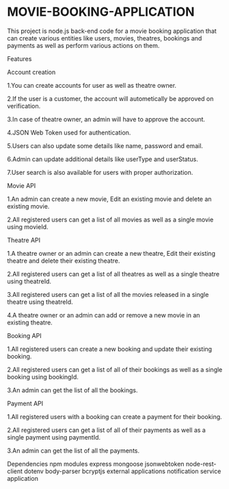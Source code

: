 # MOVIE-BOOKING-APPLICATION
This project is node.js back-end code for a movie booking application that can create various entities like users, movies, theatres, bookings and payments as well as perform various actions on them.


Features

Account creation

1.You can create accounts for user as well as theatre owner.

2.If the user is a customer, the account will autometically be approved on verification.

3.In case of theatre owner, an admin will have to approve the account.

4.JSON Web Token used for authentication.

5.Users can also update some details like name, password and email.

6.Admin can update additional details like userType and userStatus.

7.User search is also available for users with proper authorization.

Movie API

1.An admin can create a new movie, Edit an existing movie and delete an existing movie.

2.All registered users can get a list of all movies as well as a single movie using movieId.

Theatre API

1.A theatre owner or an admin can create a new theatre, Edit their existing theatre and delete their existing theatre.

2.All registered users can get a list of all theatres as well as a single theatre using theatreId.


3.All registered users can get a list of all the movies released in a single theatre using theatreId.

4.A theatre owner or an admin can add or remove a new movie in an existing theatre.

Booking API

1.All registered users can create a new booking and update their existing booking.

2.All registered users can get a list of all of their bookings as well as a single booking using bookingId.

3.An admin can get the list of all the bookings.

Payment API

1.All registered users with a booking can create a payment for their booking.

2.All registered users can get a list of all of their payments as well as a single payment using paymentId.

3.An admin can get the list of all the payments.


Dependencies
npm modules
express
mongoose
jsonwebtoken
node-rest-client
dotenv
body-parser
bcryptjs
external applications
notification service application
